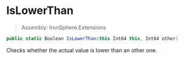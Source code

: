 ﻿

# IsLowerThan

> Assembly: IronSphere.Extensions

```csharp
public static Boolean IsLowerThan(this Int64 this, Int64 other)
```

Checks whether the actual value is lower than an other one.

